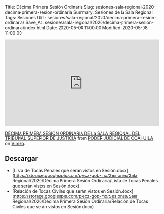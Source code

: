 Title: Décima Primera Sesión Ordinaria
Slug: sesiones-sala-regional-2020-decima-primera-sesion-ordinaria
Summary: Sesiones de la Sala Regional
Tags: Sesiones
URL: sesiones/sala-regional/2020/decima-primera-sesion-ordinaria/
Save_As: sesiones/sala-regional/2020/decima-primera-sesion-ordinaria/index.html
Date: 2020-05-08 11:00:00
Modified: 2020-05-08 11:00:00


<div style="padding:56.25% 0 0 0;position:relative;"><iframe src="https://player.vimeo.com/video/416424915" style="position:absolute;top:0;left:0;width:100%;height:100%;" frameborder="0" allow="autoplay; fullscreen" allowfullscreen></iframe></div><script src="https://player.vimeo.com/api/player.js"></script>
<p><a href="https://vimeo.com/416424915">D&Eacute;CIMA PRIMERA SESI&Oacute;N ORDINARIA DE La SALA REGIONAL DEL TRIBUNAL SUPERIOR DE JUSTICIA</a> from <a href="https://vimeo.com/user103229504">PODER JUDICIAL DE COAHUILA</a> on <a href="https://vimeo.com">Vimeo</a>.</p>



## Descargar


* [Lista de Tocas Penales que serán vistos en Sesión.docx](https://storage.googleapis.com/pjecz-gob-mx/Sesiones/Sala Regional/2020/Décima Primera Sesión Ordinaria/Lista de Tocas Penales que serán vistos en Sesión.docx)
* [Relación de Tocas Civiles que serán vistos en Sesión.docx](https://storage.googleapis.com/pjecz-gob-mx/Sesiones/Sala Regional/2020/Décima Primera Sesión Ordinaria/Relación de Tocas Civiles que serán vistos en Sesión.docx)



